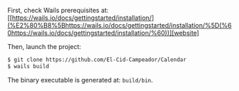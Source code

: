 First, check Wails prerequisites at: [[https://wails.io/docs/gettingstarted/installation/](%E2%80%B8%5Bhttps://wails.io/docs/gettingstarted/installation/%5D(%60https://wails.io/docs/gettingstarted/installation/%60))][website]

Then, launch the project:

```bash
$ git clone https://github.com/El-Cid-Campeador/Calendar
$ wails build
```

The binary executable is generated at: `build/bin`.

[website]: https://wails.io/docs/gettingstarted/installation/
